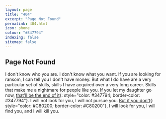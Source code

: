 ```yaml
---
layout: page
title: "404"
excerpt: "Page Not Found"
permalink: 404.html
icon: phone
colour: "#347794"
indexing: false
sitemap: false
---
```


## Page Not Found

I don't know who you are. I don't know what you want. If you are looking for ransom, I can tell you I don't have money. But what I do have are a very particular set of skills, skills I have acquired over a very long career. Skills that make me a nightmare for people like you. If you let my daughter go now, [that'll be the end of it][1]{: style="color: #347794; border-color: #347794"}. I will not look for you, I will not pursue you. [But if you don't][2]{: style="color: #C80200; border-color: #C80200"}, I will look for you, I will find you, and I will kill you.

[1]: / "front page"
[2]: https://github.com/daviddarnes/darn.es/issues/new?title=Missing%20Page&body=The%20page%20(insert%20page%20name)%20is%20missing.%0A%0AGood%20luck.&labels[]=bug&assignee=daviddarnes "Good luck."
